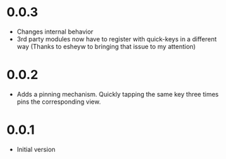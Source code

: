 # 0.0.3
- Changes internal behavior
- 3rd party modules now have to register with quick-keys in a different way (Thanks to esheyw to bringing that issue to my attention)

# 0.0.2
- Adds a pinning mechanism. Quickly tapping the same key three times pins the corresponding view.

# 0.0.1
- Initial version